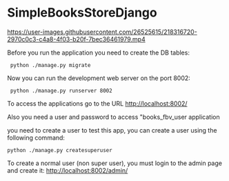 # SimpleBooksStoreDjango

https://user-images.githubusercontent.com/26525615/218316720-2970c0c3-c4a8-4f03-b20f-7bec36461979.mp4


Before you run the application you need to create the DB tables:

     python ./manage.py migrate

Now you can run the development web server on the port 8002:

     python ./manage.py runserver 8002

To access the applications go to the URL <http://localhost:8002/>

Also you need  a user and password to access "books\_fbv\_user application

you need to create a user to test this app, you can create a user using the following command:

    python ./manage.py createsuperuser

To create a normal user (non super user), you must login to the admin page and
create it: <http://localhost:8002/admin/>
